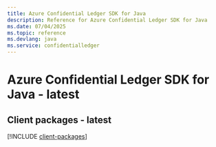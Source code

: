 ```yaml
---
title: Azure Confidential Ledger SDK for Java
description: Reference for Azure Confidential Ledger SDK for Java
ms.date: 07/04/2025
ms.topic: reference
ms.devlang: java
ms.service: confidentialledger
---
```

# Azure Confidential Ledger SDK for Java - latest

## Client packages - latest
[!INCLUDE [client-packages](confidential-ledger-client-index.md)]
